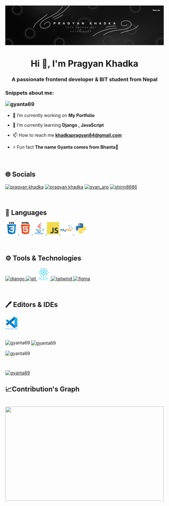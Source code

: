 ![logo](https://github.com/Gyanta69/Gyanta69/blob/main/Banner.png)
<h1 align="center">Hi 👋, I'm Pragyan Khadka</h1>
<h3 align="center">A passionate frontend developer & BIT student from Nepal</h3>



<h3>Snippets about me:<span><p align="left"> <img src="https://komarev.com/ghpvc/?username=gyanta69&label=Profile%20views&color=1c1c1c&style=flat" alt="gyanta69" /> </p>
</span></h3>

- 🔭 I’m currently working on **My Portfolio**

- 🌱 I’m currently learning **Django , JavaScript**

- 📫 How to reach me **khadkapragyan84@gmail.com**

- ⚡ Fun fact **The name Gyanta comes from Bhanta🍆**
 <br>

## 🌐 Socials
<p align="left">
<a href="https://www.linkedin.com/in/pragyan-khadka-62b08827b/" target="blank"><img align="center" src="https://raw.githubusercontent.com/rahuldkjain/github-profile-readme-generator/master/src/images/icons/Social/linked-in-alt.svg" alt="pragyan khadka" height="30" width="40" /></a>
<a href="https://fb.com/pragyan khadka" target="blank"><img align="center" src="https://raw.githubusercontent.com/rahuldkjain/github-profile-readme-generator/master/src/images/icons/Social/facebook.svg" alt="pragyan khadka" height="30" width="40" /></a>
<a href="https://instagram.com/gyan_arp" target="blank"><img align="center" src="https://raw.githubusercontent.com/rahuldkjain/github-profile-readme-generator/master/src/images/icons/Social/instagram.svg" alt="gyan_arp" height="30" width="40" /></a>
<a href="https://discord.gg/shinn8686" target="blank"><img align="center" src="https://raw.githubusercontent.com/rahuldkjain/github-profile-readme-generator/master/src/images/icons/Social/discord.svg" alt="shinn8686" height="30" width="40" /></a>
</p>
<br>

## 📄 Languages
<p align="left"> 
  <a href="https://www.w3schools.com/css/" target="_blank" rel="noreferrer"> <img src="https://raw.githubusercontent.com/devicons/devicon/master/icons/css3/css3-original-wordmark.svg" alt="css3" width="40" height="40"/> </a>   <a href="https://www.w3.org/html/" target="_blank" rel="noreferrer"> <img src="https://raw.githubusercontent.com/devicons/devicon/master/icons/html5/html5-original-wordmark.svg" alt="html5" width="40" height="40"/> </a> <a href="https://www.java.com" target="_blank" rel="noreferrer"> <img src="https://raw.githubusercontent.com/devicons/devicon/master/icons/java/java-original.svg" alt="java" width="40" height="40"/> </a> <a href="https://developer.mozilla.org/en-US/docs/Web/JavaScript" target="_blank" rel="noreferrer"> <img src="https://raw.githubusercontent.com/devicons/devicon/master/icons/javascript/javascript-original.svg" alt="javascript" width="40" height="40"/> </a> <a href="https://www.mysql.com/" target="_blank" rel="noreferrer"> <img src="https://raw.githubusercontent.com/devicons/devicon/master/icons/mysql/mysql-original-wordmark.svg" alt="mysql" width="40" height="40"/> </a> <a href="https://www.python.org" target="_blank" rel="noreferrer"> <img src="https://raw.githubusercontent.com/devicons/devicon/master/icons/python/python-original.svg" alt="python" width="40" height="40"/></a> 
</p>
<br>

## ⚙ Tools & Technologies

<p align="left">
<a href="https://www.djangoproject.com/" target="_blank" rel="noreferrer"> <img src="https://cdn.worldvectorlogo.com/logos/django.svg" alt="django" width="40" height="40"/> </a> 
<a href="https://git-scm.com/" target="_blank" rel="noreferrer"> <img src="https://www.vectorlogo.zone/logos/git-scm/git-scm-icon.svg" alt="git" width="40" height="40"/> </a>
<a href="https://reactjs.org/" target="_blank" rel="noreferrer"> <img src="https://raw.githubusercontent.com/devicons/devicon/master/icons/react/react-original-wordmark.svg" alt="react" width="40" height="40"/> </a>
<a href="https://tailwindcss.com/" target="_blank" rel="noreferrer"> <img src="https://www.vectorlogo.zone/logos/tailwindcss/tailwindcss-icon.svg" alt="tailwind" width="40" height="40"/> </a>
<a href="https://www.figma.com/" target="_blank" rel="noreferrer"> <img src="https://www.vectorlogo.zone/logos/figma/figma-icon.svg" alt="figma" width="40" height="40"/> </a>
</p>
<br>

## 🖊 Editors & IDEs
<a href="https://code.visualstudio.com/" target="_blank" rel="noreferrer"> <img src="https://raw.githubusercontent.com/devicons/devicon/master/icons/vscode/vscode-original-wordmark.svg" alt="css3" width="40" height="40"/></a>
<br><br>


<p><img align="left" src="https://github-readme-stats.vercel.app/api/top-langs?username=gyanta69&show_icons=true&theme=radical&locale=en&layout=compact" alt="gyanta69" /></p>

<p>&nbsp;<img align="center" src="https://github-readme-stats.vercel.app/api?username=gyanta69&show_icons=true&theme=dark&locale=en" alt="gyanta69" /></p>

<p><img align="center" src="https://github-readme-streak-stats.herokuapp.com/?user=gyanta69&theme=dark" alt="gyanta69" /></p>
<br>

<p align="left"> <a href="https://github.com/ryo-ma/github-profile-trophy"><img src="https://github-profile-trophy.vercel.app/?username=gyanta69" alt="gyanta69" /></a> </p>

<div>
 
 ## 📈Contribution's Graph
<br>
<img src="https://github-readme-activity-graph.vercel.app/graph?username=Gyanta69&hide_border=true&theme=material-palenight&radius=16" height="300" width="100%" align="left"/>
</div>
